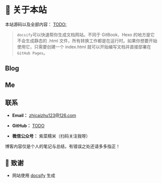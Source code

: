# 🎉 关于本站

本站源码以及全部内容： [TODO:]()


> `docsify`可以快速帮你生成文档网站。不同于 GitBook、Hexo 的地方是它不会生成静态的 .html 文件，所有转换工作都是在运行时。如果你想要开始使用它，只需要创建一个 index.html 就可以开始编写文档并直接部署在`GitHub Pages`。

## Blog

## Me


## 联系

- **Email：** zhicaizhu123@126.com

- **GitHub：** [TODO]()

- **微信公众号：** 紫菜糯米（扫码关注我呀）

博客内容仅是个人的笔记与总结，有错误之处还请多多指正！

## 🍋 致谢

- 网站使用 [docsify](https://docsify.js.org/#/zh-cn/) 生成
